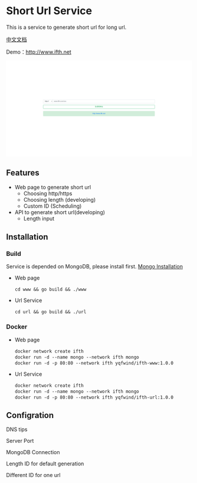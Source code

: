 # Short Url Service

This is a service to generate short url for long url.

[中文文档](README_zh-cn.md)

Demo：http://www.ifth.net

![example](ifth-www.png)

## Features

- Web page to generate short url
  - Choosing http/https
  - Choosing length (developing)
  - Custom ID (Scheduling)
- API to generate short url(developing)
  - Length input



## Installation

### Build

Service is depended on MongoDB, please install first. [Mongo Installation](https://docs.mongodb.com/manual/installation/)

- Web page

  ```shell
  cd www && go build && ./www
  ```

  

- Url Service

  ```shell
  cd url && go build && ./url
  ```

  

### Docker

- Web page

  ```shell
  docker network create ifth
  docker run -d --name mongo --network ifth mongo
  docker run -d -p 80:80 --network ifth yqfwind/ifth-www:1.0.0
  ```

- Url Service

  ```shell
  docker network create ifth
  docker run -d --name mongo --network ifth mongo
  docker run -d -p 80:80 --network ifth yqfwind/ifth-url:1.0.0
  ```

  

## Configration

DNS tips

Server Port

MongoDB Connection

Length ID for default generation

Different ID for one url

